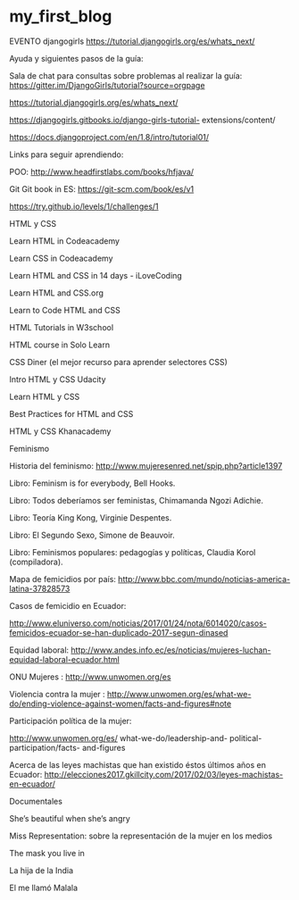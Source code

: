 # my_first_blog
EVENTO djangogirls
https://tutorial.djangogirls.org/es/whats_next/


Ayuda y siguientes pasos de la guía:

Sala de chat para consultas sobre problemas al realizar la guía: https://gitter.im/DjangoGirls/tutorial?source=orgpage

https://tutorial.djangogirls.org/es/whats_next/

https://djangogirls.gitbooks.io/django-girls-tutorial- extensions/content/

https://docs.djangoproject.com/en/1.8/intro/tutorial01/



Links para seguir aprendiendo:

POO:
http://www.headfirstlabs.com/books/hfjava/

Git
Git book in ES: https://git-scm.com/book/es/v1

https://try.github.io/levels/1/challenges/1

HTML y CSS

Learn HTML in Codeacademy

Learn CSS in Codeacademy

Learn HTML and CSS in 14 days - iLoveCoding

Learn HTML and CSS.org

Learn to Code HTML and CSS

HTML Tutorials in W3school

HTML course in Solo Learn

CSS Diner (el mejor recurso para aprender selectores CSS)

Intro HTML y CSS Udacity

Learn HTML y CSS

Best Practices for HTML and CSS

HTML y CSS Khanacademy



Feminismo

Historia del feminismo: http://www.mujeresenred.net/spip.php?article1397

Libro: Feminism is for everybody, Bell Hooks.

Libro: Todos deberíamos ser feministas, Chimamanda Ngozi Adichie.

Libro: Teoría King Kong, Virginie Despentes.

Libro: El Segundo Sexo, Simone de Beauvoir.

Libro: Feminismos populares: pedagogías y políticas, Claudia Korol (compiladora).

Mapa de femicidios por país: http://www.bbc.com/mundo/noticias-america-latina-37828573


Casos de femicidio en Ecuador:

http://www.eluniverso.com/noticias/2017/01/24/nota/6014020/casos-femicidos-ecuador-se-han-duplicado-2017-segun-dinased

Equidad laboral: http://www.andes.info.ec/es/noticias/mujeres-luchan-equidad-laboral-ecuador.html

ONU Mujeres : http://www.unwomen.org/es

Violencia contra la mujer : http://www.unwomen.org/es/what-we-do/ending-violence-against-women/facts-and-figures#note

Participación política de la mujer:

http://www.unwomen.org/es/ what-we-do/leadership-and- political-participation/facts- and-figures

Acerca de las leyes machistas que han existido éstos últimos años en Ecuador: http://elecciones2017.gkillcity.com/2017/02/03/leyes-machistas-en-ecuador/


Documentales

She’s beautiful when she’s angry

Miss Representation:  sobre la representación de la mujer en los medios

The mask you live in

La hija de la India

El me llamó Malala


